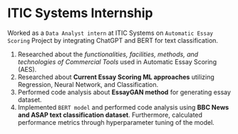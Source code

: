 # ITIC Systems Internship

Worked as a `Data Analyst intern` at ITIC Systems on `Automatic Essay Scoring` Project by integrating ChatGPT and BERT for text classification.

1. Researched about the *functionalities, facilities, methods, and technologies of Commercial Tools* used in Automatic Essay Scoring (AES).
2. Researched about **Current Essay Scoring ML approaches** utilizing Regression, Neural Network, and Classification.
3. Performed code analysis about **EssayGAN method** for generating essay dataset.
4. Implemented `BERT model` and performed code analysis using **BBC News and ASAP text classification dataset**. Furthermore, calculated performance metrics through hyperparameter tuning of the model.
